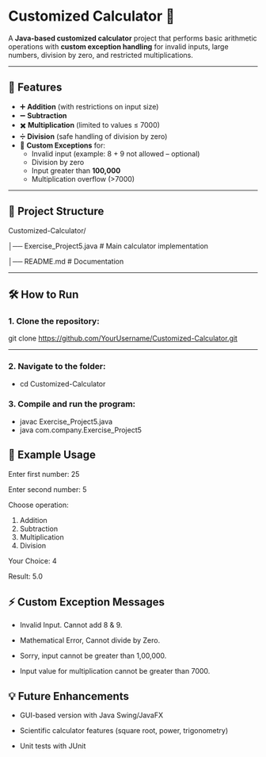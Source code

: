 # Customized Calculator 🧮

A **Java-based customized calculator** project that performs basic arithmetic operations with **custom exception handling** for invalid inputs, large numbers, division by zero, and restricted multiplications.

---

## 🚀 Features
- ➕ **Addition** (with restrictions on input size)  
- ➖ **Subtraction**  
- ✖️ **Multiplication** (limited to values ≤ 7000)  
- ➗ **Division** (safe handling of division by zero)  
- 🎯 **Custom Exceptions** for:  
  - Invalid input (example: 8 + 9 not allowed – optional)  
  - Division by zero  
  - Input greater than **100,000**  
  - Multiplication overflow (>7000)  

---

## 📂 Project Structure

Customized-Calculator/

  │── Exercise_Project5.java # Main calculator implementation
  
  │── README.md # Documentation

---

## 🛠️ How to Run

### 1. Clone the repository:  
   
   git clone https://github.com/YourUsername/Customized-Calculator.git 

---

### 2. Navigate to the folder:

- cd Customized-Calculator

### 3. Compile and run the program:

- javac Exercise_Project5.java
- java com.company.Exercise_Project5

## 📝 Example Usage
Enter first number: 25

Enter second number: 5

Choose operation: 
1. Addition 
2. Subtraction 
3. Multiplication 
4. Division

Your Choice: 4

Result: 5.0

## ⚡ Custom Exception Messages

- Invalid Input. Cannot add 8 & 9.

- Mathematical Error, Cannot divide by Zero.

- Sorry, input cannot be greater than 1,00,000.

- Input value for multiplication cannot be greater than 7000.

## 💡 Future Enhancements

- GUI-based version with Java Swing/JavaFX

- Scientific calculator features (square root, power, trigonometry)

- Unit tests with JUnit

